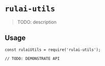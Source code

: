 # `rulai-utils`

> TODO: description

## Usage

```
const rulaiUtils = require('rulai-utils');

// TODO: DEMONSTRATE API
```
